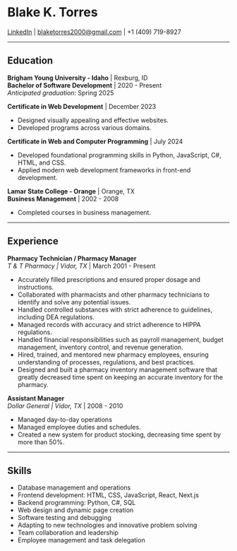 # Blake K. Torres

[LinkedIn](https://www.linkedin.com/in/blake-torres-89b167174) | blaketorres2000@gmail.com | +1 (409) 719-8927

---

## Education

**Brigham Young University - Idaho** | Rexburg, ID  
**Bachelor of Software Development** | 2020 - Present  
*Anticipated graduation*: Spring 2025

**Certificate in Web Development** | December 2023  
- Designed visually appealing and effective websites.
- Developed programs across various domains.

**Certificate in Web and Computer Programming** | July 2024  
- Developed foundational programming skills in Python, JavaScript, C#, HTML, and CSS.  
- Applied modern web development frameworks in front-end development.

**Lamar State College - Orange** | Orange, TX  
**Business Management** | 2002 - 2008  
- Completed courses in business management.

---

## Experience

**Pharmacy Technician / Pharmacy Manager**  
*T & T Pharmacy | Vidor, TX* | March 2001 - Present  
-	Accurately filled prescriptions and ensured proper dosage and instructions.
-	Collaborated with pharmacists and other pharmacy technicians to identify and solve any potential issues.
-	Handled controlled substances with strict adherence to guidelines, including DEA regulations. 
-	Managed records with accuracy and strict adherence to HIPPA regulations.
-	Handled financial responsibilities such as payroll management, budget management, inventory control, and revenue generation. 
-	Hired, trained, and mentored new pharmacy employees, ensuring understanding of processes, regulations, and best practices.
-	Designed and built a pharmacy inventory management software that greatly decreased time spent on keeping an accurate inventory for the pharmacy.  

  
**Assistant Manager**  
*Dollar General | Vidor, TX* | 2008 - 2010  
-	Managed day-to-day operations
-	Managed employee duties and schedules.
-	Created a new system for product stocking, decreasing time spent by more than 50%.

---

## Skills

- Database management and operations
- Frontend development: HTML, CSS, JavaScript, React, Next.js
- Backend programming: Python, C#, SQL
- Web design and dynamic page creation
- Software testing and debugging
- Adapting to new technologies and innovative problem solving
- Team collaboration and leadership
- Employee management and task delegation
